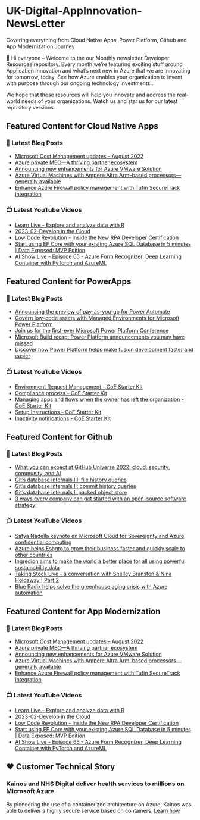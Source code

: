 # UK-Digital-AppInnovation-NewsLetter

Covering everything from Cloud Native Apps, Power Platform, Github and App Modernization Journey

👋 Hi everyone – Welcome to the our Monthly newsletter Developer Resources repository. Every month we’re featuring exciting stuff around Application Innovation and what’s next new in Azure that we are Innovating for tomorrow, today. See how Azure enables your organization to invent with purpose through our ongoing technology investments..


We hope that these resources will help you innovate and address the real-world needs of your organizations. Watch us and star us for our latest repository versions.

## Featured Content for Cloud Native Apps


### 📝 Latest Blog Posts

    
<!-- BLOGCNA:START -->
- [Microsoft Cost Management updates – August 2022](https://azure.microsoft.com/blog/microsoft-cost-management-updates-august-2022/)
- [Azure private MEC—A thriving partner ecosystem](https://azure.microsoft.com/blog/azure-private-mec-a-thriving-partner-ecosystem/)
- [Announcing new enhancements for Azure VMware Solution](https://azure.microsoft.com/blog/announcing-new-enhancements-for-azure-vmware-solution/)
- [Azure Virtual Machines with Ampere Altra Arm–based processors—generally available](https://azure.microsoft.com/blog/azure-virtual-machines-with-ampere-altra-arm-based-processors-generally-available/)
- [Enhance Azure Firewall policy management with Tufin SecureTrack integration](https://azure.microsoft.com/blog/enhance-azure-firewall-policy-management-with-tufin-securetrack-integration/)
<!-- BLOGCNA:END -->

### 📺 Latest YouTube Videos

 
<!-- YOUTUBECNA:START -->
- [Learn Live - Explore and analyze data with R](https://www.youtube.com/watch?v=ALQEVEuTXis)
- [2023-02-Develop in the Cloud](https://www.youtube.com/watch?v=sihXl4_uuUQ)
- [Low Code Revolution - Inside the New RPA Developer Certification](https://www.youtube.com/watch?v=MW-NfZC2jds)
- [Start using EF Core with your existing Azure SQL Database in 5 minutes | Data Exposed: MVP Edition](https://www.youtube.com/watch?v=1g79ZbeEeL8)
- [AI Show Live - Episode 65 - Azure Form Recognizer, Deep Learning Container with PyTorch and AzureML](https://www.youtube.com/watch?v=U5G5YH0WTAA)
<!-- YOUTUBECNA:END -->

##  Featured Content for PowerApps
### 📝 Latest Blog Posts
<!-- BLOGPOWER:START -->
- [Announcing the preview of pay-as-you-go for Power Automate](https://cloudblogs.microsoft.com/powerplatform/2022/07/21/announcing-the-preview-of-pay-as-you-go-for-power-automate/)
- [Govern low-code assets with Managed Environments for Microsoft Power Platform](https://cloudblogs.microsoft.com/powerplatform/2022/07/12/govern-low-code-assets-with-managed-environments-for-microsoft-power-platform/)
- [Join us for the first-ever Microsoft Power Platform Conference](https://cloudblogs.microsoft.com/powerplatform/2022/07/12/join-us-for-the-first-ever-microsoft-power-platform-conference/)
- [Microsoft Build recap: Power Platform announcements you may have missed](https://cloudblogs.microsoft.com/powerplatform/2022/05/31/microsoft-build-recap-power-platform-announcements-you-may-have-missed/)
- [Discover how Power Platform helps make fusion development faster and easier](https://cloudblogs.microsoft.com/powerplatform/2022/05/25/discover-how-power-platform-helps-make-fusion-development-faster-and-easier/)
<!-- BLOGPOWER:END -->
 ### 📺 Latest YouTube Videos
    
<!-- YOUTUBEPOWER:START -->
- [Environment Request Management - CoE Starter Kit](https://www.youtube.com/watch?v=16mspbGz1zA)
- [Compliance process - CoE Starter Kit](https://www.youtube.com/watch?v=WXXFjHLt5ss)
- [Managing apps and flows when the owner has left the organization - CoE Starter Kit](https://www.youtube.com/watch?v=0zptiBppTNo)
- [Setup Instructions - CoE Starter Kit](https://www.youtube.com/watch?v=Lsooi7xp6eA)
- [Inactivity notifications - CoE Starter Kit](https://www.youtube.com/watch?v=PZ5u_2E9uUI)
<!-- YOUTUBEPOWER:END -->

##  Featured Content for Github
### 📝 Latest Blog Posts
<!-- BLOGGITHUB:START -->
- [What you can expect at GitHub Universe 2022: cloud, security, community, and AI](https://github.blog/2022-08-31-what-you-can-expect-at-github-universe-2022-cloud-security-community-and-ai/)
- [Git&#8217;s database internals III: file history queries](https://github.blog/2022-08-31-gits-database-internals-iii-file-history-queries/)
- [Git&#8217;s database internals II: commit history queries](https://github.blog/2022-08-30-gits-database-internals-ii-commit-history-queries/)
- [Git&#8217;s database internals I: packed object store](https://github.blog/2022-08-29-gits-database-internals-i-packed-object-store/)
- [3 ways every company can get started with an open-source software strategy](https://github.blog/2022-08-26-3-ways-every-company-can-get-started-with-an-open-source-software-strategy/)
<!-- BLOGGITHUB:END -->
### 📺 Latest YouTube Videos
<!-- YOUTUBEGITHUB:START -->
- [Satya Nadella keynote on Microsoft Cloud for Sovereignty and Azure confidential computing](https://www.youtube.com/watch?v=L35eKUN4ZZ8)
- [Azure helps Eshgro to grow their business faster and quickly scale to other countries](https://www.youtube.com/watch?v=z59bPOjthHU)
- [Ingredion aims to make the world a better place for all using powerful sustainability data](https://www.youtube.com/watch?v=II1lM5fmV-o)
- [Taking Stock Live - a conversation with Shelley Bransten &amp; Nina Holdaway | Part 2](https://www.youtube.com/watch?v=3aRvzn4ChlE)
- [Blue Radix helps solve the greenhouse aging crisis with Azure automation](https://www.youtube.com/watch?v=RbmGSPMHY_s)
<!-- YOUTUBEGITHUB:END -->
##  Featured Content for App Modernization
### 📝 Latest Blog Posts
<!-- BLOGAPPMOD:START -->
- [Microsoft Cost Management updates – August 2022](https://azure.microsoft.com/blog/microsoft-cost-management-updates-august-2022/)
- [Azure private MEC—A thriving partner ecosystem](https://azure.microsoft.com/blog/azure-private-mec-a-thriving-partner-ecosystem/)
- [Announcing new enhancements for Azure VMware Solution](https://azure.microsoft.com/blog/announcing-new-enhancements-for-azure-vmware-solution/)
- [Azure Virtual Machines with Ampere Altra Arm–based processors—generally available](https://azure.microsoft.com/blog/azure-virtual-machines-with-ampere-altra-arm-based-processors-generally-available/)
- [Enhance Azure Firewall policy management with Tufin SecureTrack integration](https://azure.microsoft.com/blog/enhance-azure-firewall-policy-management-with-tufin-securetrack-integration/)
<!-- BLOGAPPMOD:END -->
### 📺 Latest YouTube Videos
<!-- YOUTUBEAPPMOD:START -->
- [Learn Live - Explore and analyze data with R](https://www.youtube.com/watch?v=ALQEVEuTXis)
- [2023-02-Develop in the Cloud](https://www.youtube.com/watch?v=sihXl4_uuUQ)
- [Low Code Revolution - Inside the New RPA Developer Certification](https://www.youtube.com/watch?v=MW-NfZC2jds)
- [Start using EF Core with your existing Azure SQL Database in 5 minutes | Data Exposed: MVP Edition](https://www.youtube.com/watch?v=1g79ZbeEeL8)
- [AI Show Live - Episode 65 - Azure Form Recognizer, Deep Learning Container with PyTorch and AzureML](https://www.youtube.com/watch?v=U5G5YH0WTAA)
<!-- YOUTUBEAPPMOD:END -->


## ♥️ Customer Technical Story 

### Kainos and NHS Digital deliver health services to millions on Microsoft Azure

By pioneering the use of a containerized architecture on Azure, Kainos was able to deliver a highly secure service based on containers. [Learn how](https://customers.microsoft.com/en-us/story/1368348549535774520-kainos-and-nhs-digital-deliver-health-services-to-millions-on-microsoft-azure)

